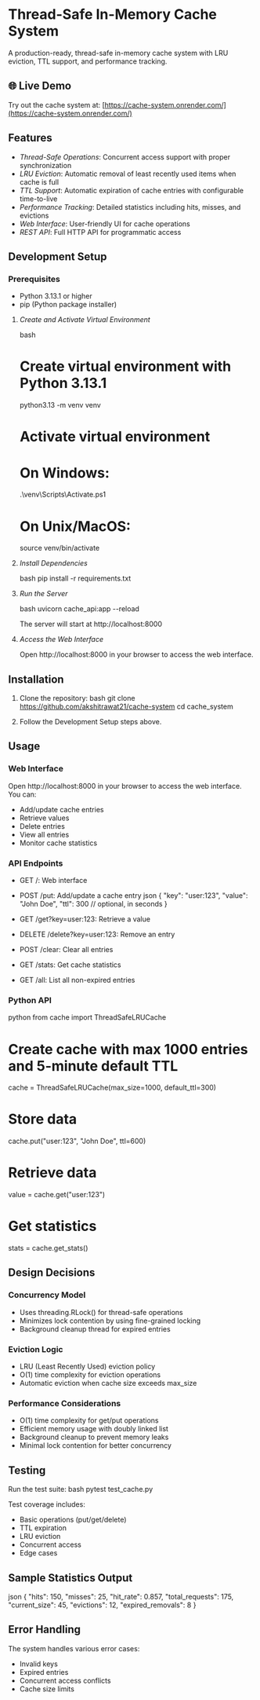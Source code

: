 # Thread-Safe In-Memory Cache System

A production-ready, thread-safe in-memory cache system with LRU eviction, TTL support, and performance tracking.

## 🌐 Live Demo

Try out the cache system at: [https://cache-system.onrender.com/](https://cache-system.onrender.com/)

## Features

- *Thread-Safe Operations*: Concurrent access support with proper synchronization
- *LRU Eviction*: Automatic removal of least recently used items when cache is full
- *TTL Support*: Automatic expiration of cache entries with configurable time-to-live
- *Performance Tracking*: Detailed statistics including hits, misses, and evictions
- *Web Interface*: User-friendly UI for cache operations
- *REST API*: Full HTTP API for programmatic access

## Development Setup

### Prerequisites
- Python 3.13.1 or higher
- pip (Python package installer)

1. *Create and Activate Virtual Environment*

   bash
   # Create virtual environment with Python 3.13.1
   python3.13 -m venv venv

   # Activate virtual environment
   # On Windows:
   .\venv\Scripts\Activate.ps1
   # On Unix/MacOS:
   source venv/bin/activate
   

2. *Install Dependencies*

   bash
   pip install -r requirements.txt
   

3. *Run the Server*

   bash
   uvicorn cache_api:app --reload
   

   The server will start at http://localhost:8000

4. *Access the Web Interface*

   Open http://localhost:8000 in your browser to access the web interface.

## Installation

1. Clone the repository:
bash
git clone https://github.com/akshitrawat21/cache-system
cd cache_system


2. Follow the Development Setup steps above.

## Usage

### Web Interface

Open http://localhost:8000 in your browser to access the web interface. You can:
- Add/update cache entries
- Retrieve values
- Delete entries
- View all entries
- Monitor cache statistics

### API Endpoints

- GET /: Web interface
- POST /put: Add/update a cache entry
  json
  {
    "key": "user:123",
    "value": "John Doe",
    "ttl": 300  // optional, in seconds
  }
  
- GET /get?key=user:123: Retrieve a value
- DELETE /delete?key=user:123: Remove an entry
- POST /clear: Clear all entries
- GET /stats: Get cache statistics
- GET /all: List all non-expired entries

### Python API

python
from cache import ThreadSafeLRUCache

# Create cache with max 1000 entries and 5-minute default TTL
cache = ThreadSafeLRUCache(max_size=1000, default_ttl=300)

# Store data
cache.put("user:123", "John Doe", ttl=600)

# Retrieve data
value = cache.get("user:123")

# Get statistics
stats = cache.get_stats()


## Design Decisions

### Concurrency Model
- Uses threading.RLock() for thread-safe operations
- Minimizes lock contention by using fine-grained locking
- Background cleanup thread for expired entries

### Eviction Logic
- LRU (Least Recently Used) eviction policy
- O(1) time complexity for eviction operations
- Automatic eviction when cache size exceeds max_size

### Performance Considerations
- O(1) time complexity for get/put operations
- Efficient memory usage with doubly linked list
- Background cleanup to prevent memory leaks
- Minimal lock contention for better concurrency

## Testing

Run the test suite:
bash
pytest test_cache.py


Test coverage includes:
- Basic operations (put/get/delete)
- TTL expiration
- LRU eviction
- Concurrent access
- Edge cases

## Sample Statistics Output

json
{
    "hits": 150,
    "misses": 25,
    "hit_rate": 0.857,
    "total_requests": 175,
    "current_size": 45,
    "evictions": 12,
    "expired_removals": 8
}


## Error Handling

The system handles various error cases:
- Invalid keys
- Expired entries
- Concurrent access conflicts
- Cache size limits
